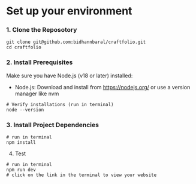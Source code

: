 # Set up your environment

### 1. Clone the Reposotory
~~~
git clone git@github.com:bidhannbaral/craftfolio.git
cd craftfolio
~~~

### 2. Install Prerequisites
Make sure you have Node.js (v18 or later) installed:
- Node.js: Download and install from https://nodejs.org/ or use a version manager like nvm
~~~
# Verify installations (run in terminal)
node --version
~~~

### 3. Install Project Dependencies
~~~
# run in terminal
npm install
~~~

4. Test
~~~
# run in terminal
npm run dev
# click on the link in the terminal to view your website

